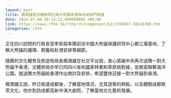 ```yaml
---
layout: post
title: 楊潤雄指文體旅局已與大熊貓來港與內地部門對接
date: 2024-07-08 10:14:21.000000000 +08:00
link: https://news.rthk.hk/rthk/ch/component/k2/1760657-20240708.htm
categories: rthk
---
```


正在四川訪問的行政長官李家超率團前往中國大熊貓保護研究中心都江堰基地，了解大熊貓的護理、飼養和赴港安排等細節。

隨團的文化體育及旅遊局局長楊潤雄在社交平台說，衷心感謝中央再次送贈一對大熊貓予香港，文體旅局亦早已同四川省和國家林業和草原局對接，並緊密聯繫海洋公園，就送贈大熊貓給香港作出商討及安排，希望盡快迎接一對大熊貓到香港。

楊潤雄又說，昨日抵達成都後，了解當地情況，尤其遊客的熱點，以及體驗成都飲茶文化，他亦到訪成都高新中演大劇院，了解當地文化藝術發展。
